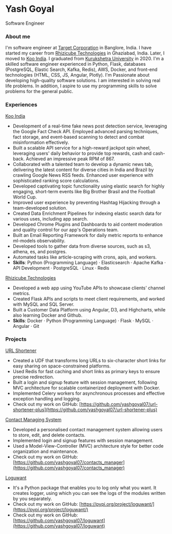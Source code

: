# Yash Goyal
Software Engineer

### About me
I'm software engineer at [Target Corporation](https://www.target.com/) in Banglore, India. I have started my career from [Rhizicube Technologies](https://www.rhizicube.ai/) in Ghaziabad, India. Later, I moved to [Koo India](https://www.kooapp.com/). I graduated from [Kurukshetra University](https://www.kuk.ac.in/) in 2020. I'm a skilled software engineer experienced in Python, Flask, databases (PostgreSQL, Elastic Search, Kafka, Redis), AWS, Docker, and front-end technologies (HTML, CSS, JS, Angular, Plotly). I'm Passionate about developing high-quality software solutions. I am interested in solving real life problems. In addition, I aspire to use my programming skills to solve problems for the general public.

### Experiences
[Koo India](https://www.kooapp.com/)
- Development of a real-time fake news post detection service, leveraging the Google Fact Check API. Employed advanced parsing techniques, fact storage, and event-based scanning to detect and combat misinformation effectively.
- Built a scalable API service for a high-reward jackpot spin wheel, leveraging users' daily behavior to provide top rewards, cash and cash-back. Achieved an impressive peak RPM of 867.
- Collaborated with a talented team to develop a dynamic news tab, delivering the latest content for diverse cities in India and Brazil by crawling Google News RSS feeds. Enhanced user experience with sophisticated ranking score calculations.
- Developed captivating topic functionality using elastic search for highly engaging, short-term events like Big Brother Brasil and the Football World Cup.
- Improved user experience by preventing Hashtag Hijacking through a team-developed solution.
- Created Data Enrichment Pipelines for indexing elastic search data for various uses, including app search.
- Developed Chrome Plugins and Dashboards to aid content moderation and quality control for our app's Operations team.
- Built an Email Reporting Framework for daily metric reports to enhance ml-models observability.
- Developed tools to gather data from diverse sources, such as s3, athena, es, and postgres.
- Automated tasks like article-scraping with crons, apis, and workers.
- **Skills**: Python (Programming Language) · Elasticsearch · Apache Kafka · API Development · PostgreSQL · Linux · Redis

[Rhizicube Technologies](https://www.rhizicube.ai/)
- Developed a web app using YouTube APIs to showcase clients' channel metrics.
- Created Flask APIs and scripts to meet client requirements, and worked with MySQL and SQL Server.
- Built a Customer Data Platform using Angular, D3, and Highcharts, while also learning Docker and Github.
- **Skills**: Docker · Python (Programming Language) · Flask · MySQL · Angular · Git

### Projects
[URL Shortener](https://github.com/yashgoyal07/url_shortener)
- Created a UDF that transforms long URLs to six-character short links for easy sharing on space-constrained platforms.
- Used Redis for fast caching and short links as primary keys to ensure precise redirection.
- Built a login and signup feature with session management, following MVC architecture for scalable containerized deployment with Docker.
- Implemented Celery workers for asynchronous processes and effective exception handling and logging.
- Check out my work on GitHub: [https://github.com/yashgoyal07/url-shortener-plus](https://github.com/yashgoyal07/url-shortener-plus)

[Contact Managing System](https://github.com/yashgoyal07/contacts_manager)
- Developed a personalised contact management system allowing users to store, edit, and delete contacts.
- Implemented login and signup features with session management.
- Used a Model-View-Controller (MVC) architecture style for better code organization and maintenance.
- Check out my work on GitHub: [https://github.com/yashgoyal07/contacts_manager](https://github.com/yashgoyal07/contacts_manager)

[Loguwant](https://github.com/yashgoyal07/loguwant)
- It's a Python package that enables you to log only what you want. It creates logger, using which you can see the logs of the modules written by you separately.
- Check out my work on GitHub: [https://pypi.org/project/loguwant/](https://pypi.org/project/loguwant/)
- Check out my work on GitHub: [https://github.com/yashgoyal07/loguwant](https://github.com/yashgoyal07/loguwant)
